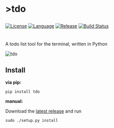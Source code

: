 <h1>
	<p><strong>>tdo</strong></p>
</h1>  

[![License](https://img.shields.io/badge/license-MIT-red.svg?style=flat
            )](http://mit-license.org)
[![Language](https://img.shields.io/badge/language-Python%203.5%2B-blue.svg
            )](https://www.python.org)
[![Release](https://img.shields.io/badge/release-v1.1-brightgreen.svg
            )](https://github.com/tdolist/tdo/releases/latest)
[![Build Status](https://travis-ci.org/tdolist/tdo.svg?branch=master
            )](https://travis-ci.org/tdolist/tdo)
#  

A todo list tool for the terminal, written in Python

![tdo](https://cloud.githubusercontent.com/assets/6068259/11023461/b922d256-8679-11e5-8d27-299fa328763f.gif)

## Install

**via pip:**  
```
pip install tdo
```

**manual:**   

Download the [latest release](https://github.com/tdolist/tdo/releases/latest) and run
```
sudo ./setup.py install
```
